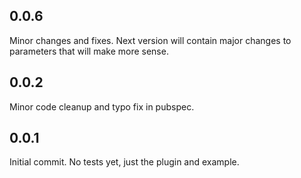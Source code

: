 ## 0.0.6
Minor changes and fixes. Next version will contain major changes to parameters that will make more sense.

## 0.0.2
Minor code cleanup and typo fix in pubspec.

## 0.0.1
Initial commit. No tests yet, just the plugin and example.
